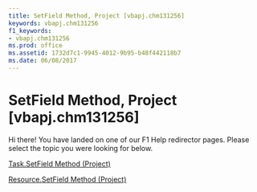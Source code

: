 ```yaml
---
title: SetField Method, Project [vbapj.chm131256]
keywords: vbapj.chm131256
f1_keywords:
- vbapj.chm131256
ms.prod: office
ms.assetid: 1732d7c1-9945-4012-9b95-b48f442118b7
ms.date: 06/08/2017
---
```



# SetField Method, Project [vbapj.chm131256]

Hi there! You have landed on one of our F1 Help redirector pages. Please select the topic you were looking for below.

[Task.SetField Method (Project)](http://msdn.microsoft.com/library/f25de144-79f0-9c19-500a-94708a1b29a1%28Office.15%29.aspx)

[Resource.SetField Method (Project)](http://msdn.microsoft.com/library/9ac1e770-8716-2954-4459-7f5ff090e2ed%28Office.15%29.aspx)


